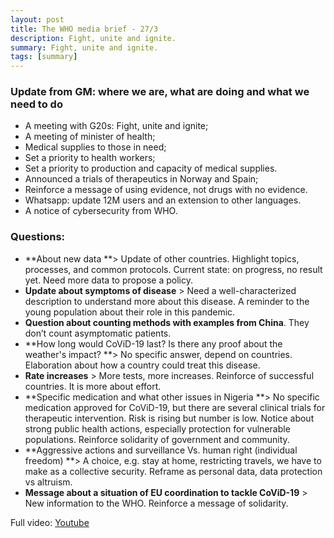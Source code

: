 ```yaml
---
layout: post
title: The WHO media brief - 27/3
description: Fight, unite and ignite.
summary: Fight, unite and ignite.
tags: [summary]
---
```


### Update from GM: where we are, what are doing and what we need to do
  *   A meeting with G20s: Fight, unite and ignite;
  *   A meeting of minister of health;
  *   Medical supplies to those in need;
  *   Set a priority to health workers;
  *   Set a priority to production and capacity of medical supplies.
  *   Announced a trials of therapeutics in Norway and Spain;
  *   Reinforce a message of using evidence, not drugs with no evidence.
  *   Whatsapp: update 12M users and an extension to other languages.
  *   A notice of cybersecurity from WHO.
###   Questions:
  *   **About new data **> Update of other countries. Highlight topics, processes, and common protocols. Current state: on progress, no result yet. Need more data to propose a policy.
  *   **Update about symptoms of disease** > Need a well-characterized description to understand more about this disease. A reminder to the young population about their role in this pandemic.
  *   **Question about counting methods with examples from China**. They don’t count asymptomatic patients.
  *   **How long would CoViD-19 last? Is there any proof about the weather's impact? **> No specific answer, depend on countries. Elaboration about how a country could treat this disease.
  *   **Rate increases** > More tests, more increases. Reinforce of successful countries. It is more about effort.
  *   **Specific medication and what other issues in Nigeria **> No specific medication approved for CoViD-19, but there are several clinical trials for therapeutic intervention. Risk is rising but number is low. Notice about strong public health actions, especially protection for vulnerable populations. Reinforce solidarity of government and community.
  *   **Aggressive actions and surveillance Vs. human right (individual freedom) **> A choice, e.g. stay at home, restricting travels, we have to make as a collective security. Reframe as personal data, data protection vs altruism.
  *   **Message about a situation of EU coordination to tackle CoViD-19** > New information to the WHO. Reinforce a message of solidarity.

Full video: [Youtube](https://www.youtube.com/watch?v=1G4hDXaaTWk)

<!-- Docs to Markdown version 1.0β20 -->
